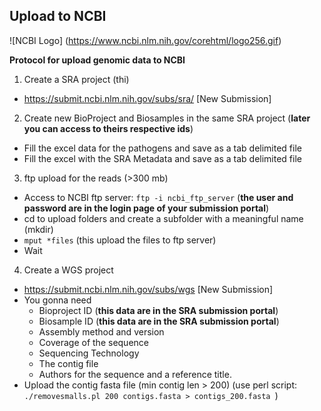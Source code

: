 ## Upload to NCBI

![NCBI Logo]
(https://www.ncbi.nlm.nih.gov/corehtml/logo256.gif)


**Protocol for upload genomic data to NCBI**

1. Create a SRA project (thi)
  * https://submit.ncbi.nlm.nih.gov/subs/sra/ [New Submission]
  
2. Create new BioProject and Biosamples in the same SRA project (**later you can access to theirs respective ids**)
  * Fill the excel data for the pathogens and save as a tab delimited file
  * Fill the excel with the SRA Metadata and save as a tab delimited file
 
3. ftp upload for the reads (>300 mb)
  * Access to NCBI ftp server: ``` ftp -i ncbi_ftp_server ``` (**the user and password are in the login page of your submission portal**)
  * cd to upload folders and create a subfolder with a meaningful name (mkdir) 
  * ``` mput *files ``` (this upload the files to ftp server)
  * Wait

4. Create a WGS project
  * https://submit.ncbi.nlm.nih.gov/subs/wgs [New Submission]
  * You gonna need
    - Bioproject ID (**this data are in the SRA submission portal**) 
    - Biosample ID (**this data are in the SRA submission portal**)
    - Assembly method and version
    - Coverage of the sequence
    - Sequencing Technology
    - The contig file
    - Authors for the sequence and a reference title.
  * Upload the contig fasta file (min contig len > 200) (use perl script: ```./removesmalls.pl 200 contigs.fasta > contigs_200.fasta ```)  
